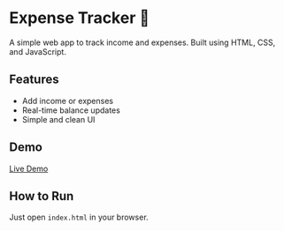 # Expense Tracker 💸

A simple web app to track income and expenses. Built using HTML, CSS, and JavaScript.

## Features
- Add income or expenses
- Real-time balance updates
- Simple and clean UI

## Demo
[Live Demo](https://yourusername.github.io/expense-tracker/)

## How to Run
Just open `index.html` in your browser.
